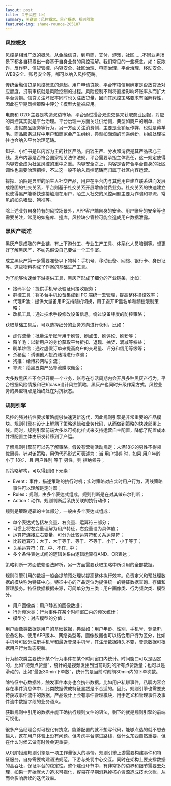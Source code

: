 ```yaml
---
layout: post
title: 关于风控（上）
summary: 关键词：风控概念、黑产概述、规则引擎
featured-img: shane-rounce-205187
---
```

### 风控概念

风控是相当广泛的概念，从金融信贷，到电商，支付，游戏，社区......不同业务场景下都各自积累出一套基于自身业务的风控理解。我们常见的一些概念，如：反欺诈、反作弊、信贷管控、内容安全、社区治理、电商治理、平台治理、移动安全、WEB安全、账号安全等，都可以纳入风控范畴。

传统金融信贷是风控概念的源起。用户申请贷款，平台审核信用确定是否放贷及对应额度。贷前审核就是风险控制的过程。风险控制不利将直接影响坏账率从而扩大平台资损。信贷关注坏账率同时也关注放贷量，因而其风控策略要求有强解释性，因此在早期风控策略中评分卡模型大量被应用。

电商和 O2O 主要是构造双边市场，平台通过撮合双边交易来获取商业回报，对应的风控其实就是平台治理。平台治理一方面关注供给侧，典型如商户的刷单、炒信、虚假商品服务等行为，另一方面关注消费侧，主要是营销反作弊，也就是薅羊毛。商品服务过程中用户和商家会产生纠纷，典型如滴滴的司乘纠纷，纠纷处理往往也会纳入平台治理范畴。

知乎、小红书是以内容为主的社区产品，内容生产、分发和消费是其产品核心主线。发布内容是否符合国家相关法律法规，平台需要承担主体责任，这一规定使得内容安全成为社区风控的重中之重。内容安全之上，内容是否符合平台自身的社区调性也需要治理把控，不过这一般不纳入风控范畴而归属于社区内容运营。

探探、陌陌是典型的陌生人社交产品，用户在平台内与其他用户建立联系进而发展成稳固的社交关系，平台则基于社交关系开展增值付费业务。社交关系的快速建立也使得黑产能够快速接触潜在用户，陌生人社交的风控问题主要为诈骗和导流，常见的如杀猪盘、狗推等。

除上述业务自身特有的风控场景外，APP客户端自身的安全、用户账号的安全等也需要关注，常见的如拖库、撞库，风控缺少管控可能会造成用户数据泄露。

### 黑灰产概述

黑灰产是成熟的产业链，有上下游分工、专业生产工具、体系化人员培训等。想更好了解黑灰产，不妨先假设自己要做一个工作室。

成立黑灰产第一步需要准备以下物料：手机号、移动设备、网络、银行卡、身份证等。这些物料构成了作案的基础生产工具。

为了能够快速给下游提供工具，黑灰产形成了细分的产业链条，比如：

- 接码平台：提供手机号及验证码接收服务；
- 群控工具：将多台手机设备集成到 PC 端统一去管理，提高整体操控效率；
- 代理IP池：提供大量备用IP支持随机切换，用于避开IP黑名单和频控限制策略；
- 改机工具：通过技术手段修改设备信息，绕过设备纬度的防控策略；

获取基础工具后，可以选择细分的业务方向进行获利，比如：

- 虚假流量：批量注册账号用于刷赞、刷点击、刷评论、刷粉等；
- 薅羊毛：以新用户的身份获取平台折扣、返现、抽奖、满减等权益；
- 刷单炒信：通过虚假订单来提高商户的交易量、评分和信用等级等；
- 杀猪盘：诱骗他人投资赌博进行诈骗；
- 狗推：给博彩网站引流；
- 导流：给黑五类产品导流赚取佣金；

大多数黑灰产不会只开展一个业务，账号在存活周期内会开展多种黑灰产行为。平台根据风险情报和已知case设计风控策略，黑灰产也同时升级作案方式，风控业务的典型特点是始终处在对抗状态。


### 规则引擎

风控的强对抗性要求策略能够快速更新迭代，因此规则引擎是非常重要的产品模块。规则引擎在设计上解耦了策略逻辑和业务代码，从而做到策略的快速部署上线。同时，规则引擎前端大多以可视化样式来支持运营自主配置，降低了配置成本并将配置主体由研发转移到了产运。

了解规则引擎前可以先了解策略。假设有营销活动规定：未满18岁的男性不得领优惠券。针对该策略，用伪代码形式可表述为：当 用户领券 时，如果 用户年龄 小于 18岁，且 用户性别 等于 男性，则 拒绝领券；

对策略解构，可以得到如下元素：

- Event：事件，描述策略的执行时机；实时策略对应实时用户行为，离线策略事件可以理解是定时器；
- Rules：规则，由多个表达式组成，规则判断是在对其做布尔判断；
- Action：动作，规则判断后系统关联的执行动作；

规则是策略逻辑的主体部分，一般由多个表达式组成：

- 单个表达式包括左变量、右变量、运算符三部分；
- 习惯上将左变量理解为用户特征，右变量设为具体值；
- 运算符连接左右变量，可分为比较运算符和关系运算符；
- 比较运算符：大于、大于等于、等于、不等于、小于、小于等于；
- 关系运算符：在...中、不在...中；
- 多个条件表达式间的逻辑关系由逻辑运算符AND、OR表达；

策略判断一方面依赖语法解析，另一方面需要获取策略中所引用的全部数据。

规则引擎引用的数据一般会提前预处理以提高整体执行效率。负责定义和预处理数据的模块称为特征中心。特征中心的产品定位为提供统一的特征数据查询、存储和管理服务。特征数据根据来源，可简单分为三类：用户画像类、行为频次类、模型分。

- 用户画像类：用户静态的画像数据；
- 行为频次类：行为事件在某个时间窗口内的频次统计；
- 模型分：对应模型的分值；

用户画像类数据是用户的基础数据，典型如：用户年龄、性别、手机号、登录IP、设备名称、使用APP版本、网络类型等。画像数据也可以结合用户行为区分，比如手机号可区分注册手机号和最近登录手机号，其注册数据持久不变，登录数据可根据用户行为动态更新。

行为频次类主要统计某个行为事件在某个时间窗口内统计。时间窗口可以是固定的，比如“视频点赞量”，统计的是视频发出到当前时刻的所有点赞数量；也可以是滑动的，比如“最近30min下单数”，统计的是当前时刻前30min内的下单次数。

除特征中心数据外，触发事件本身也会携带数据。比如用户私聊事件，私聊内容会存在事件消息体中，此类数据做成特征显然是不合适的。因此，规则引擎也需要支持获取事件流中的数据。产品设计上会有事件管理模块，用于定义和管理事件及事件流中数据字段的业务语义。

获取规则中引用的数据并能正确执行规则文件的语法，剩下的就是规则引擎的前端可视化。

很多产品经理会对可视化有执念，能够配置的就不想写代码，能够点选的就不想去输入，这在用户体验上没有问题。但考虑平台演进路线，做什么东西自然重要，但在什么时候去做有时候会更重要。

从0到1搭建规则引擎是一项工作量很大的事情。规则引擎上游需要构建事件和特征服务，自身需要构建语法规范，下游与处罚中心交互。同时在架构上要支撑数据的高吞吐，保证平台的稳定性。整个建设环节中，有非常多的边界和细节需要去处理，如果一开始就大力追求可视化，容易在早期消耗掉核心资源造成技术欠账，从而会影响后续的迭代效率。
